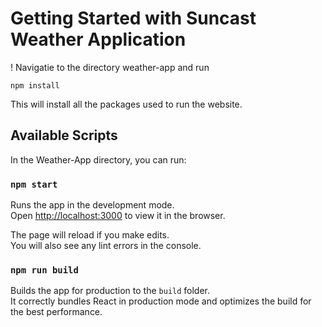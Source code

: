 # Getting Started with Suncast Weather Application

! Navigatie to the directory weather-app and run

`npm install`

This will install all the packages used to run the website.

## Available Scripts

In the Weather-App directory, you can run:
### `npm start`

Runs the app in the development mode.\
Open [http://localhost:3000](http://localhost:3000) to view it in the browser.

The page will reload if you make edits.\
You will also see any lint errors in the console.

### `npm run build`

Builds the app for production to the `build` folder.\
It correctly bundles React in production mode and optimizes the build for the best performance.
